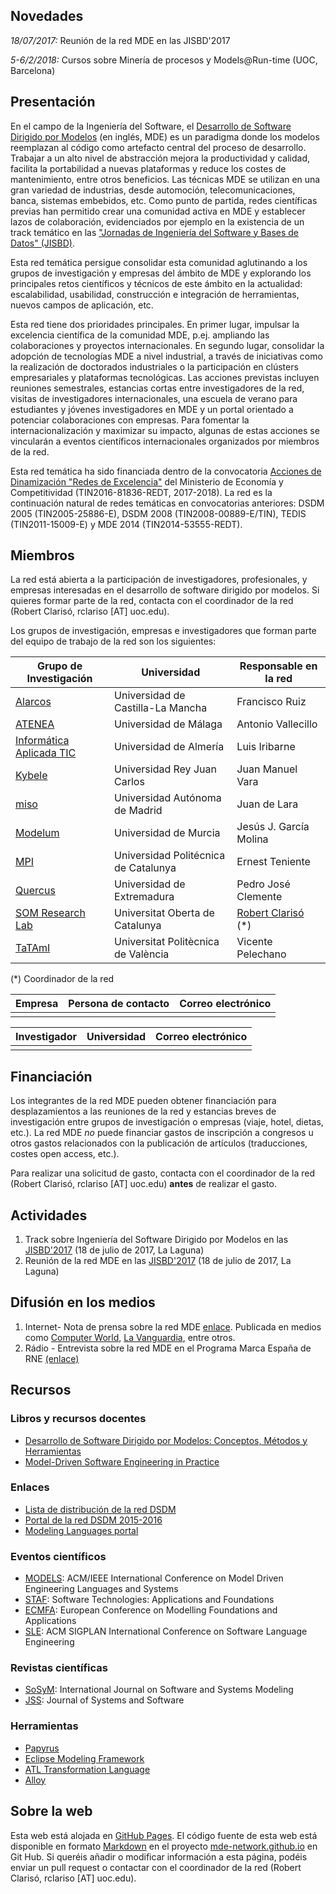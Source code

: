 ## Novedades

*18/07/2017:* Reunión de la red MDE en las JISBD'2017

*5-6/2/2018:* Cursos sobre Minería de procesos y Models@Run-time (UOC, Barcelona)

## Presentación

En el campo de la Ingeniería del Software, el [Desarrollo de Software Dirigido por Modelos](https://en.wikipedia.org/wiki/Model-driven_engineering) (en inglés, MDE) es un paradigma donde los modelos reemplazan al código como artefacto central del proceso de desarrollo. Trabajar a un alto nivel de abstracción mejora la productividad y calidad, facilita la portabilidad a nuevas plataformas y reduce los costes de mantenimiento, entre otros beneficios. Las técnicas MDE se utilizan en una gran variedad de industrias, desde automoción, telecomunicaciones, banca, sistemas embebidos, etc. Como punto de partida, redes científicas previas han permitido crear una comunidad activa en MDE y establecer lazos de colaboración, evidenciados por ejemplo en la existencia de un track temático en las ["Jornadas de Ingeniería del Software y Bases de Datos" (JISBD)](http://www.sistedes.es/jornadas/jisbd). 

Esta red temática persigue consolidar esta comunidad aglutinando a los grupos de investigación y empresas del ámbito de MDE y explorando los principales retos científicos y técnicos de este ámbito en la actualidad: escalabilidad, usabilidad, construcción e integración de herramientas, nuevos campos de aplicación, etc.

Esta red tiene dos prioridades principales. En primer lugar, impulsar la excelencia científica de la comunidad MDE, p.ej. ampliando las colaboraciones y proyectos internacionales. En segundo lugar, consolidar la adopción de tecnologías MDE a nivel industrial, a través de iniciativas como la realización de doctorados industriales o la participación en clústers empresariales y plataformas tecnológicas. Las acciones previstas incluyen reuniones semestrales, estancias cortas entre investigadores de la red, visitas de investigadores internacionales, una escuela de verano para estudiantes y jóvenes investigadores en MDE y un portal orientado a potenciar colaboraciones con empresas. Para fomentar la internacionalización y maximizar su impacto, algunas de estas acciones se vincularán a eventos científicos internacionales organizados por miembros de la red.

Esta red temática ha sido financiada dentro de la convocatoria [Acciones de Dinamización "Redes de Excelencia"](http://www.idi.mineco.gob.es/portal/site/MICINN/menuitem.dbc68b34d11ccbd5d52ffeb801432ea0/?vgnextoid=ec1ff5355f154510VgnVCM1000001d04140aRCRD) del Ministerio de Economía y Competitividad (TIN2016-81836-REDT, 2017-2018).
La red es la continuación natural de redes temáticas en convocatorias anteriores: DSDM 2005 (TIN2005-25886-E), DSDM 2008 (TIN2008-00889-E/TIN), TEDIS (TIN2011-15009-E) y MDE 2014 (TIN2014-53555-REDT).

## Miembros

La red está abierta a la participación de investigadores, profesionales, y empresas interesadas en el desarrollo de software dirigido por modelos. Si quieres formar parte de la red, contacta con el coordinador de la red (Robert Clarisó, rclariso [AT] uoc.edu).

Los grupos de investigación, empresas e investigadores que forman parte del equipo de trabajo de la red son los siguientes:

Grupo de Investigación | Universidad  | Responsable en la red
-----------------------| ------------ | ----------------------
[Alarcos](http://alarcos.esi.uclm.es/) | Universidad de Castilla-La Mancha | Francisco Ruiz
[ATENEA](http://atenea.lcc.uma.es/) | Universidad de Málaga | Antonio Vallecillo
[Informática Aplicada TIC](http://acg.ual.es/) | Universidad de Almería | Luis Iribarne
[Kybele](http://www.kybele.es) | Universidad Rey Juan Carlos | Juan Manuel Vara 
[miso](http://miso.es/) | Universidad Autónoma de Madrid | Juan de Lara
[Modelum](http://www.modelum.es/) | Universidad de Murcia | Jesús J. García Molina  
[MPI](http://imp.upc.edu) | Universidad Politécnica de Catalunya | Ernest Teniente        
[Quercus](https://www.unex.es/investigacion/grupos/quercus) | Universidad de Extremadura | Pedro José Clemente
[SOM Research Lab](http://som-research.uoc.edu) | Universitat Oberta de Catalunya | [Robert Clarisó](https://som-research.uoc.edu/robert-clariso/) (*) 
[TaTAmI](https://tatami.dsic.upv.es/group/index.php) |Universitat Politècnica de València | Vicente Pelechano

(*) Coordinador de la red

Empresa                | Persona de contacto | Correo electrónico
-----------------------| ------------------- | ----------------------
 | | 

Investigador           | Universidad         | Correo electrónico
-----------------------| ------------------- | ----------------------
 | | 


## Financiación

Los integrantes de la red MDE pueden obtener financiación para desplazamientos a las reuniones de la red y estancias breves de investigación entre grupos de investigación o empresas (viaje, hotel, dietas, etc.). La red MDE *no* puede financiar gastos de inscripción a congresos u otros gastos relacionados con la publicación de artículos (traducciones, costes open access, etc.).

Para realizar una solicitud de gasto, contacta con el coordinador de la red (Robert Clarisó, rclariso [AT] uoc.edu) **antes** de realizar el gasto.

## Actividades 

1. Track sobre Ingeniería del Software Dirigido por Modelos en las [JISBD'2017](https://fg.ull.es/sistedes2017/) (18 de julio de 2017, La Laguna)
2. Reunión de la red MDE en las [JISBD'2017](https://fg.ull.es/sistedes2017/) (18 de julio de 2017, La Laguna)

## Difusión en los medios

1. Internet- Nota de prensa sobre la red MDE [enlace](https://www.uoc.edu/portal/es/news/actualitat/2017/104-ingenieria-software.html). Publicada en medios como [Computer World](http://www.computerworld.es/negocio/una-red-de-excelencia-en-ingenieria-del-software-en-espana-sera-liderada-por-la-uoc), [La Vanguardia](http://www.lavanguardia.com/vida/20170502/422221961140/uoc-liderara-red-que-estudiara-como-el-software-mejora-la-productividad.html), entre otros.
2. Rádio - Entrevista sobre la red MDE en el Programa Marca España de RNE [(enlace)](http://www.rtve.es/alacarta/audios/marca-espana/marca-espana-ministerio-economia-universidades-apuestan-ingenieria-del-software/4014491/)

## Recursos

### Libros y recursos docentes

- [Desarrollo de Software Dirigido por Modelos: Conceptos, Métodos y Herramientas](http://www.ra-ma.es/libros/DESARROLLO-DE-SOFTWARE-DIRIGIDO-POR-MODELOS-CONCEPTOS-METODOS-Y-HERRAMIENTAS/82019/978-84-9964-215-4)
- [Model-Driven Software Engineering in Practice](http://mdse-book.com/)

### Enlaces
- [Lista de distribución de la red DSDM](https://sol10.lcc.uma.es/mailman/listinfo/red-dsdm)
- [Portal de la red DSDM 2015-2016](https://sol10.lcc.uma.es/mailman/listinfo/red-dsdm)
- [Modeling Languages portal](http://modeling-languages.com/)

### Eventos científicos
- [MODELS](http://www.modelsconference.org): ACM/IEEE International Conference on Model Driven Engineering Languages and Systems
- [STAF](http://www.informatik.uni-marburg.de/staf2017/): Software Technologies: Applications and Foundations
- [ECMFA](http://ecmfaconference.wixsite.com/ecmfa2017): European Conference on Modelling Foundations and Applications
- [SLE](http://www.sleconf.org/): ACM SIGPLAN International Conference on Software Language Engineering

### Revistas científicas
- [SoSyM](http://www.sosym.org/): International Journal on Software and Systems Modeling
- [JSS](https://www.journals.elsevier.com/journal-of-systems-and-software/): Journal of Systems and Software

### Herramientas

- [Papyrus](https://eclipse.org/papyrus/)
- [Eclipse Modeling Framework](http://www.eclipse.org/modeling/emf/)
- [ATL Transformation Language](https://eclipse.org/atl/)
- [Alloy](http://alloy.mit.edu)

## Sobre la web

Esta web está alojada en [GitHub Pages](https://pages.github.com/). El código fuente de esta web está disponible en formato [Markdown](https://help.github.com/articles/basic-writing-and-formatting-syntax/) en el proyecto [mde-network.github.io](https://github.com/mde-network/mde-network.github.io) en Git Hub. Si queréis añadir o modificar información a esta página, podéis enviar un pull request o contactar con el coordinador de la red (Robert Clarisó, rclariso [AT] uoc.edu).
